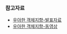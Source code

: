 ### 참고자료
- [우아한 객체지향-발표자료](https://www.slideshare.net/baejjae93/ss-150432699)
- [우아한 객체지향-동영상](https://www.youtube.com/watch?v=dJ5C4qRqAgA)
